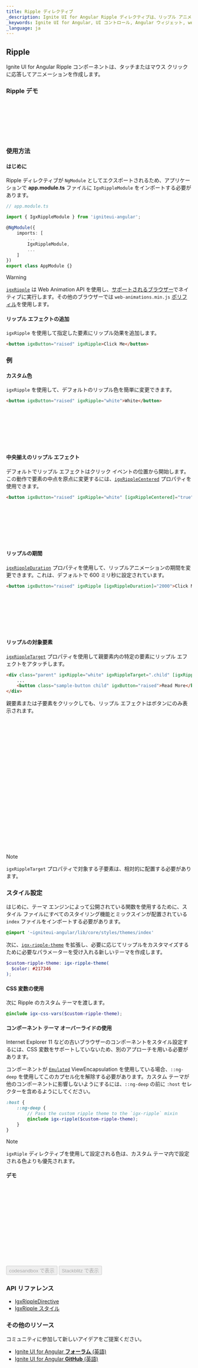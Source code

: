 ```yaml
---
title: Ripple ディレクティブ
_description: Ignite UI for Angular Ripple ディレクティブは、リップル アニメーション エフェクトが適用されている領域を定義できます。
_keywords: Ignite UI for Angular, UI コントロール, Angular ウィジェット, web ウィジェット, UI ウィジェット, Angular, ネイティブ Angular コンポーネント スィート, ネイティブ Angular コントロール, ネイティブ Angular コンポーネント ライブラリ, Angular Ripple コンポーネント, Angular Ripple コントロール
_language: ja
---
```


## Ripple
<p class="highlight">Ignite UI for Angular Ripple コンポーネントは、タッチまたはマウス クリックに応答してアニメーションを作成します。</p>

### Ripple デモ
<div class="divider--half"></div>
<div class="sample-container loading" style="height: 100px">
    <iframe seamless width="100%" height="100%" frameborder="0" data-src="{environment:demosBaseUrl}/interactions/ripple-sample-5" class="lazyload">
</iframe></div>
<div class="divider--half"></div>

### 使用方法

#### はじめに

Ripple ディレクティブが `NgModule` としてエクスポートされるため、アプリケーションで **app.module.ts** ファイルに `IgxRippleModule` をインポートする必要があります。

```typescript
// app.module.ts

import { IgxRippleModule } from 'igniteui-angular';

@NgModule({
    imports: [
        ...
        IgxRippleModule,
        ...
    ]
})
export class AppModule {}
```

> [!WARNING]
> [`igxRipple`]({environment:angularApiUrl}/classes/igxrippledirective.html) は Web Animation API を使用し、[サポートされるブラウザー](http://caniuse.com/#feat=web-animation)でネイティブに実行します。その他のブラウザーでは `web-animations.min.js` [ポリフィル](https://github.com/web-animations/web-animations-js)を使用します。


#### リップル エフェクトの追加

`igxRipple` を使用して指定した要素にリップル効果を追加します。

```html
<button igxButton="raised" igxRipple>Click Me</button>
```

### 例

#### カスタム色

`igxRipple` を使用して、デフォルトのリップル色を簡単に変更できます。

```html
<button igxButton="raised" igxRipple="white">White</button>
```
<div class="sample-container loading" style="height: 100px">
    <iframe seamless width="100%" height="100%" frameborder="0" data-src="{environment:demosBaseUrl}/interactions/ripple-sample-6" class="lazyload">
</iframe></div>

#### 中央揃えのリップル エフェクト
デフォルトでリップル エフェクトはクリック イベントの位置から開始します。この動作で要素の中点を原点に変更するには、[`igxRippleCentered`]({environment:angularApiUrl}/classes/igxrippledirective.html#centered) プロパティを使用できます。

```html
<button igxButton="raised" igxRipple="white" [igxRippleCentered]="true">Centered</button>
```
<div class="sample-container loading" style="height: 100px">
    <iframe seamless width="100%" height="100%" frameborder="0" data-src="{environment:demosBaseUrl}/interactions/ripple-sample-3" class="lazyload">
</iframe></div>

#### リップルの期間
[`igxRippleDuration`]({environment:angularApiUrl}/classes/igxrippledirective.html#rippleduration) プロパティを使用して、リップルアニメーションの期間を変更できます。これは、デフォルトで 600 ミリ秒に設定されています。

```html
<button igxButton="raised" igxRipple [igxRippleDuration]="2000">Click Me</button>
```
<div class="sample-container loading" style="height: 100px">
    <iframe seamless width="100%" height="100%" frameborder="0" data-src="{environment:demosBaseUrl}/interactions/ripple-sample-4" class="lazyload">
</iframe></div>

#### リップルの対象要素
[`igxRippleTarget`]({environment:angularApiUrl}/classes/igxrippledirective.html#rippletarget) プロパティを使用して親要素内の特定の要素にリップル エフェクトをアタッチします。

```html
<div class="parent" igxRipple="white" igxRippleTarget=".child" [igxRippleCentered]="true">
    ...
    <button class="sample-button child" igxButton="raised">Read More</button>
</div>
```
親要素または子要素をクリックしても、リップル エフェクトはボタンにのみ表示されます。

<div class="sample-container loading" style="height: 350px">
    <iframe seamless width="100%" height="100%" frameborder="0" data-src="{environment:demosBaseUrl}/interactions/ripple-sample-2" class="lazyload">
</iframe></div>

> [!NOTE]
> `igxRippleTarget` プロパティで対象する子要素は、相対的に配置する必要があります。


### スタイル設定

はじめに、テーマ エンジンによって公開されている関数を使用するために、スタイル ファイルにすべてのスタイリング機能とミックスインが配置されている `index` ファイルをインポートする必要があります。

```scss
@import '~igniteui-angular/lib/core/styles/themes/index'
```   

次に、[`igx-ripple-theme`]({environment:sassApiUrl}/index.html#function-igx-ripple-theme) を拡張し、必要に応じてリップルをカスタマイズするために必要なパラメーターを受け入れる新しいテーマを作成します。

```scss
$custom-ripple-theme: igx-ripple-theme(
  $color: #217346
);
```  

#### CSS 変数の使用

次に Ripple のカスタム テーマを渡します。

```scss
@include igx-css-vars($custom-ripple-theme);
```

#### コンポーネント テーマ オーバーライドの使用

Internet Explorer 11 などの古いブラウザーのコンポーネントをスタイル設定するには、CSS 変数をサポートしていないため、別のアプローチを用いる必要があります。

コンポーネントが [`Emulated`](themes/component-themes.md#表示のカプセル化) ViewEncapsulation を使用している場合、`::ng-deep` を使用してこのカプセル化を解除する必要があります。カスタム テーマが他のコンポーネントに影響しないようにするには、`::ng-deep` の前に `:host` セレクターを含めるようにしてください。

```scss
:host {
    ::ng-deep {
        // Pass the custom ripple theme to the `igx-ripple` mixin
        @include igx-ripple($custom-ripple-theme);
    }
}
```

>[!NOTE]
  > `igxRiple` ディレクティブを使用して設定される色は、カスタム テーマ内で設定される色よりも優先されます。  

#### デモ
<div class="sample-container loading" style="height:200px">
    <iframe id="ripple-styling-sample-iframe" data-src='{environment:demosBaseUrl}/interactions/ripple-styling' width="100%" height="100%" seamless frameBorder="0" class="lazyload no-theming"></iframe>
</div>
<br/>
<div>
<button data-localize="codesandbox" disabled class="codesandbox-btn" data-iframe-id="ripple-styling-sample-iframe" data-demos-base-url="{environment:demosBaseUrl}">codesandbox で表示</button>
<button data-localize="stackblitz" disabled class="stackblitz-btn" data-iframe-id="ripple-styling-sample-iframe" data-demos-base-url="{environment:demosBaseUrl}">Stackblitz で表示</button>
</div>


### API リファレンス
<div class="divider--half"></div>

* [IgxRippleDirective]({environment:angularApiUrl}/classes/igxrippledirective.html)
* [IgxRipple スタイル]({environment:sassApiUrl}/index.html#function-igx-ripple-theme)

### その他のリソース
<div class="divider--half"></div>

コミュニティに参加して新しいアイデアをご提案ください。

* [Ignite UI for Angular **フォーラム** (英語)](https://www.infragistics.com/community/forums/f/ignite-ui-for-angular)
* [Ignite UI for Angular **GitHub** (英語)](https://github.com/IgniteUI/igniteui-angular)
